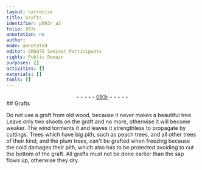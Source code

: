 ```yaml
---
layout: narrative
title: Grafts
identifier: p093r_a3
folio: 093r
annotation: no
author:
mode: annotated
editor: GR8975 Seminar Participants
rights: Public Domain
purposes: []
activities: []
materials: []
tools: []
---
```


 <div class="folio" align="center">- - - - - <a href="http://gallica.bnf.fr/ark:/12148/btv1b10500001g/f191.image" target="_blank">093r</a> - - - - - </div> 
## Grafts

 
 Do not use a graft from old wood, because it never makes a beautiful tree. Leave only two shoots on the graft and no more, otherwise it will become weaker. The wind torments it and leaves it strengthless to propagate by cuttings. Trees which have big pith, such as peach trees, and all other trees of their kind, and the plum trees, can't be grafted when freezing because the cold damages their pith, which also has to be protected avoiding to cut the bottom of the graft. All grafts must not be done earlier than the sap flows up, otherwise they dry. 
 